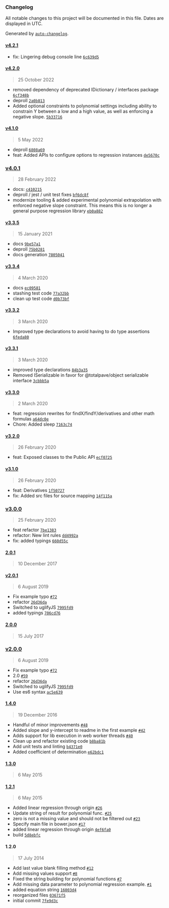 ### Changelog

All notable changes to this project will be documented in this file. Dates are displayed in UTC.

Generated by [`auto-changelog`](https://github.com/CookPete/auto-changelog).

#### [v4.2.1](https://github.com/totalpave/regression-js/compare/v4.2.0...v4.2.1)

- fix: Lingering debug console line [`6c639d5`](https://github.com/totalpave/regression-js/commit/6c639d556d1ae7ed245135a0eccc8e5930b63c49)

#### [v4.2.0](https://github.com/totalpave/regression-js/compare/v4.1.0...v4.2.0)

> 25 October 2022

- removed dependency of deprecated IDictionary / interfaces package [`6cf348b`](https://github.com/totalpave/regression-js/commit/6cf348b296e85ef92710ff13e790d7e92dc301e4)
- deproll [`2a0b813`](https://github.com/totalpave/regression-js/commit/2a0b813a0b8e692cb56e1bca5b947e250aafc35f)
- Added optional constraints to polynomial settings including ability to constrain Y between a low and a high value, as well as enforcing a negative slope. [`5b33716`](https://github.com/totalpave/regression-js/commit/5b337163a3bb77c17748462ea3cab2c7715acebc)

#### [v4.1.0](https://github.com/totalpave/regression-js/compare/v4.0.1...v4.1.0)

> 5 May 2022

- deproll [`6808a69`](https://github.com/totalpave/regression-js/commit/6808a69baf89fb9b01730ffb0e06b14f236d9a9a)
- feat: Added APIs to configure options to regression instances [`de5670c`](https://github.com/totalpave/regression-js/commit/de5670c055ba8630d463a1cdd2ff20088e1da31a)

### [v4.0.1](https://github.com/totalpave/regression-js/compare/v3.3.5...v4.0.1)

> 28 February 2022

- docs: [`c410215`](https://github.com/totalpave/regression-js/commit/c410215d0e80ed76c49e6d4db438de92e6e70cc3)
- deproll / jest / unit test fixes [`bf6dc8f`](https://github.com/totalpave/regression-js/commit/bf6dc8f44842014d7efa777fdcfd20df4e0cf9e9)
- modernize tooling & added experimental polynomial extrapolation with enforced negative slope constraint. This means this is no longer a general purpose regression library [`eb0a882`](https://github.com/totalpave/regression-js/commit/eb0a8822ad2072b9962c28adb2fa84e2935841ce)

#### [v3.3.5](https://github.com/totalpave/regression-js/compare/v3.3.4...v3.3.5)

> 15 January 2021

- docs [`9be57a1`](https://github.com/totalpave/regression-js/commit/9be57a1a90a720d49f79382e441e5bec3cccb609)
- deproll [`75b0281`](https://github.com/totalpave/regression-js/commit/75b02814e1949346564925a27d543178a84faf89)
- docs generation [`7805041`](https://github.com/totalpave/regression-js/commit/7805041a8a272eb4ca83caa52645bbb8988660b5)

#### [v3.3.4](https://github.com/totalpave/regression-js/compare/v3.3.2...v3.3.4)

> 4 March 2020

- docs [`ec09581`](https://github.com/totalpave/regression-js/commit/ec09581bc6b25be4ca751f43fa2cc0e93045adc7)
- stashing test code [`77a32bb`](https://github.com/totalpave/regression-js/commit/77a32bbbd688828aaaa12fdd6463ef22b3ec60d1)
- clean up test code [`d0b73bf`](https://github.com/totalpave/regression-js/commit/d0b73bf2f26cbf1eb0d6b86b3496bd5c7db28ac5)

#### [v3.3.2](https://github.com/totalpave/regression-js/compare/v3.3.1...v3.3.2)

> 3 March 2020

- Improved type declarations to avoid having to do type assertions [`6feda80`](https://github.com/totalpave/regression-js/commit/6feda80a43cbd9937871c6a95978659f82a25634)

#### [v3.3.1](https://github.com/totalpave/regression-js/compare/v3.3.0...v3.3.1)

> 3 March 2020

- improved type declarations [`84b3a35`](https://github.com/totalpave/regression-js/commit/84b3a35b4b9872f5b1bf6527086b6ddd1be758ef)
- Removed ISerializable in favor for @totalpave/object serializable interface [`3cbbb5a`](https://github.com/totalpave/regression-js/commit/3cbbb5abbdfd764ca44802be958544b9dd1ca365)

#### [v3.3.0](https://github.com/totalpave/regression-js/compare/v3.2.0...v3.3.0)

> 2 March 2020

- feat: regression rewrites for findX/findY/derivatives and other math formulas [`a64dc0e`](https://github.com/totalpave/regression-js/commit/a64dc0ecfd7bbfff969244f9127ae7c23fb70774)
- Chore: Added sleep [`7163c74`](https://github.com/totalpave/regression-js/commit/7163c748672cb9751c2449757df4a27901e2f255)

#### [v3.2.0](https://github.com/totalpave/regression-js/compare/v3.1.0...v3.2.0)

> 26 February 2020

- feat: Exposed classes to the Public API [`ecf0725`](https://github.com/totalpave/regression-js/commit/ecf0725fdf7a432eaf9e27fdfecdc289bef15f63)

#### [v3.1.0](https://github.com/totalpave/regression-js/compare/v3.0.0...v3.1.0)

> 26 February 2020

- feat: Derivatives [`1f50727`](https://github.com/totalpave/regression-js/commit/1f507278f609234a0ee023dbafe909bd2ed2f638)
- fix: Added src files for source mapping [`14f115a`](https://github.com/totalpave/regression-js/commit/14f115a9766bb8a3994c3e786e7b6ab50a5be9ce)

### [v3.0.0](https://github.com/totalpave/regression-js/compare/2.0.1...v3.0.0)

> 25 February 2020

- feat refactor [`7be1383`](https://github.com/totalpave/regression-js/commit/7be13838e0be6ec5c8f55dc9eb2dab5abf1343eb)
- refactor: New lint rules [`dd4992a`](https://github.com/totalpave/regression-js/commit/dd4992a67f336ed175ee246c97378b2c4647d084)
- fix: added typings [`660d55c`](https://github.com/totalpave/regression-js/commit/660d55c9d9afdaa66cfe9476b3243a700b0596f5)

#### [2.0.1](https://github.com/totalpave/regression-js/compare/v2.0.1...2.0.1)

> 10 December 2017

#### [v2.0.1](https://github.com/totalpave/regression-js/compare/2.0.0...v2.0.1)

> 6 August 2019

- Fix example typo [`#72`](https://github.com/totalpave/regression-js/pull/72)
- refactor [`26d36da`](https://github.com/totalpave/regression-js/commit/26d36da47213849dd65f6476b4f601a2a5e50f39)
- Switched to uglifyJS [`7995fd9`](https://github.com/totalpave/regression-js/commit/7995fd9955ca23a8a99834a9f28aa9c8adc7ad19)
- added typings [`706cd76`](https://github.com/totalpave/regression-js/commit/706cd768ef72cb12c6dd0612563bc96792866892)

#### [2.0.0](https://github.com/totalpave/regression-js/compare/v2.0.0...2.0.0)

> 15 July 2017

### [v2.0.0](https://github.com/totalpave/regression-js/compare/1.4.0...v2.0.0)

> 6 August 2019

- Fix example typo [`#72`](https://github.com/totalpave/regression-js/pull/72)
- 2.0 [`#59`](https://github.com/totalpave/regression-js/pull/59)
- refactor [`26d36da`](https://github.com/totalpave/regression-js/commit/26d36da47213849dd65f6476b4f601a2a5e50f39)
- Switched to uglifyJS [`7995fd9`](https://github.com/totalpave/regression-js/commit/7995fd9955ca23a8a99834a9f28aa9c8adc7ad19)
- Use es6 syntax [`ac5e639`](https://github.com/totalpave/regression-js/commit/ac5e63939cdcda68c2e7450fe7b5ab3e5e899111)

#### [1.4.0](https://github.com/totalpave/regression-js/compare/1.3.0...1.4.0)

> 19 December 2016

- Handful of minor improvements [`#48`](https://github.com/totalpave/regression-js/pull/48)
- Added slope and y-intercept to readme in the first example [`#42`](https://github.com/totalpave/regression-js/pull/42)
- Adds support for lib execution in web worker threads [`#40`](https://github.com/totalpave/regression-js/pull/40)
- Clean up and refactor existing code [`b8ba81b`](https://github.com/totalpave/regression-js/commit/b8ba81bbe6183c1a4734538ae5672869156e9bbe)
- Add unit tests and linting [`b4371e0`](https://github.com/totalpave/regression-js/commit/b4371e0b53b4c51ff3321e77f3008b1b0a361bf1)
- Added coefficient of determination [`e62bdc1`](https://github.com/totalpave/regression-js/commit/e62bdc1b291b24dc3e88581b70cbf042677862ff)

#### [1.3.0](https://github.com/totalpave/regression-js/compare/1.2.1...1.3.0)

> 6 May 2015

#### [1.2.1](https://github.com/totalpave/regression-js/compare/1.2.0...1.2.1)

> 6 May 2015

- Added linear regression through origin [`#26`](https://github.com/totalpave/regression-js/pull/26)
- Update string of result for polynomial func. [`#25`](https://github.com/totalpave/regression-js/pull/25)
- zero is not a missing value and should not be filtered out [`#23`](https://github.com/totalpave/regression-js/pull/23)
- Specify main file in bower.json [`#17`](https://github.com/totalpave/regression-js/pull/17)
- added linear regression through origin [`4ef6fa0`](https://github.com/totalpave/regression-js/commit/4ef6fa0eb54508334f621aec6e6b2112053ae5e6)
- build [`5d8ebfc`](https://github.com/totalpave/regression-js/commit/5d8ebfc9e15b23ac375b52ae64c7f471f97a04df)

#### 1.2.0

> 17 July 2014

- Add last value blank filling method [`#12`](https://github.com/totalpave/regression-js/pull/12)
- Add missing values support [`#8`](https://github.com/totalpave/regression-js/pull/8)
- Fixed the string building for polynomial functions [`#7`](https://github.com/totalpave/regression-js/pull/7)
- Add missing data parameter to polynomial regression example. [`#1`](https://github.com/totalpave/regression-js/pull/1)
- added equation string [`16003d4`](https://github.com/totalpave/regression-js/commit/16003d4110092b9f47079d95b42d7c0e39d26211)
- reorganized files [`03671f5`](https://github.com/totalpave/regression-js/commit/03671f5469b499f8f7007bd9de5f19c323776ed4)
- initial commit [`7fe9d3c`](https://github.com/totalpave/regression-js/commit/7fe9d3c19a21472f99ec3ba1167385005cc20ca9)
